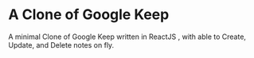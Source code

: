 # A Clone of Google Keep
A minimal Clone of Google Keep written in ReactJS , with able to Create, Update, and Delete notes on fly.
